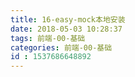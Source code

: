 ```yaml
---
title: 16-easy-mock本地安装
date: 2018-05-03 10:28:37
tags: 前端-00-基础
categories: 前端-00-基础
id : 1537686648892
---
```

